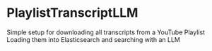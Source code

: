 # PlaylistTranscriptLLM
Simple setup for downloading all transcripts from a YouTube Playlist Loading them into Elasticsearch and searching with an LLM
